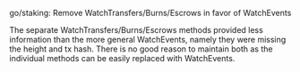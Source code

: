 go/staking: Remove WatchTransfers/Burns/Escrows in favor of WatchEvents

The separate WatchTransfers/Burns/Escrows methods provided less information
than the more general WatchEvents, namely they were missing the height and tx
hash. There is no good reason to maintain both as the individual methods can
be easily replaced with WatchEvents.
